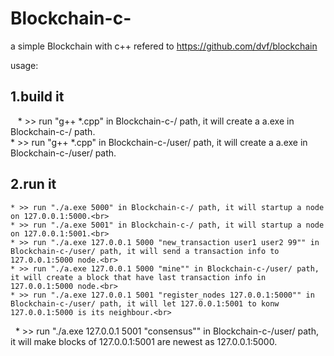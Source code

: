 # Blockchain-c-
a simple Blockchain with c++
refered to https://github.com/dvf/blockchain

usage:

## 1.build it
    * >> run "g++ *.cpp" in Blockchain-c-/ path, it will create a a.exe in Blockchain-c-/ path.<br>
    * >> run "g++ *.cpp" in Blockchain-c-/user/ path, it will create a a.exe in Blockchain-c-/user/ path.<br>

## 2.run it
    * >> run "./a.exe 5000" in Blockchain-c-/ path, it will startup a node on 127.0.0.1:5000.<br>
    * >> run "./a.exe 5001" in Blockchain-c-/ path, it will startup a node on 127.0.0.1:5001.<br>
    * >> run "./a.exe 127.0.0.1 5000 "new_transaction user1 user2 99"" in Blockchain-c-/user/ path, it will send a transaction info to 127.0.0.1:5000 node.<br>
    * >> run "./a.exe 127.0.0.1 5000 "mine"" in Blockchain-c-/user/ path, it will create a block that have last transaction info in 127.0.0.1:5000 node.<br>
    * >> run "./a.exe 127.0.0.1 5001 "register_nodes 127.0.0.1:5000"" in Blockchain-c-/user/ path, it will let 127.0.0.1:5001 to konw 127.0.0.1:5000 is its neighbour.<br>
    * >> run "./a.exe 127.0.0.1 5001 "consensus"" in Blockchain-c-/user/ path, it will make blocks of 127.0.0.1:5001 are newest as 127.0.0.1:5000.<br>
    

